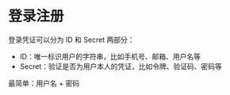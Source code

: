 # 登录注册

登录凭证可以分为 ID 和 Secret 两部分：

- ID：唯一标识用户的字符串，比如手机号、邮箱、用户名等
- Secret：验证是否为用户本人的凭证，比如令牌、验证码、密码等

最简单：用户名 + 密码
